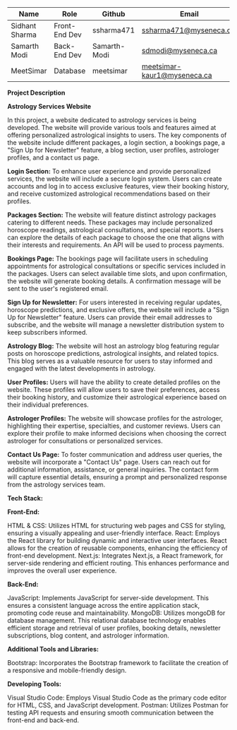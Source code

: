 | **Name**         | **Role**               | **Github**      | **Email**                        |
|------------------|------------------------|-----------------|----------------------------------|
| Sidhant Sharma   | Front-End Dev          | ssharma471      | ssharma471@myseneca.ca.          |
| Samarth Modi     | Back-End Dev           | Samarth-Modi    | sdmodi@myseneca.ca               |
| MeetSimar        | Database               | meetsimar       | meetsimar-kaur1@myseneca.ca      |

**Project Description**

**Astrology Services Website**

In this project, a website dedicated to astrology services is being developed. The website will provide various tools and features aimed at offering personalized astrological insights to users. The key components of the website include different packages, a login section, a bookings page, a "Sign Up for Newsletter" feature, a blog section, user profiles, astrologer profiles, and a contact us page.

**Login Section:**
To enhance user experience and provide personalized services, the website will include a secure login system. Users can create accounts and log in to access exclusive features, view their booking history, and receive customized astrological recommendations based on their profiles.

**Packages Section:**
The website will feature distinct astrology packages catering to different needs. These packages may include personalized horoscope readings, astrological consultations, and special reports. Users can explore the details of each package to choose the one that aligns with their interests and requirements. An API will be used to process payments.

**Bookings Page:**
The bookings page will facilitate users in scheduling appointments for astrological consultations or specific services included in the packages. Users can select available time slots, and upon confirmation, the website will generate booking details. A confirmation message will be sent to the user's registered email.

**Sign Up for Newsletter:**
For users interested in receiving regular updates, horoscope predictions, and exclusive offers, the website will include a "Sign Up for Newsletter" feature. Users can provide their email addresses to subscribe, and the website will manage a newsletter distribution system to keep subscribers informed.

**Astrology Blog:**
The website will host an astrology blog featuring regular posts on horoscope predictions, astrological insights, and related topics. This blog serves as a valuable resource for users to stay informed and engaged with the latest developments in astrology.

**User Profiles:**
Users will have the ability to create detailed profiles on the website. These profiles will allow users to save their preferences, access their booking history, and customize their astrological experience based on their individual preferences.



**Astrologer Profiles:**
The website will showcase profiles for the astrologer, highlighting their expertise, specialties, and customer reviews. Users can explore their profile to make informed decisions when choosing the correct astrologer for consultations or personalized services.

**Contact Us Page:**
To foster communication and address user queries, the website will incorporate a "Contact Us" page. Users can reach out for additional information, assistance, or general inquiries. The contact form will capture essential details, ensuring a prompt and personalized response from the astrology services team.


**Tech Stack:**

**Front-End:**

HTML & CSS:
Utilizes HTML for structuring web pages and CSS for styling, ensuring a visually appealing and user-friendly interface.
React:
Employs the React library for building dynamic and interactive user interfaces. React allows for the creation of reusable components, enhancing the efficiency of front-end development.
Next.js:
Integrates Next.js, a React framework, for server-side rendering and efficient routing. This enhances performance and improves the overall user experience.

**Back-End:**

JavaScript:
Implements JavaScript for server-side development. This ensures a consistent language across the entire application stack, promoting code reuse and maintainability.
MongoDB: Utilizes mongoDB for database management. This relational database technology enables efficient storage and retrieval of user profiles, booking details, newsletter subscriptions, blog content, and astrologer information.

**Additional Tools and Libraries:**

Bootstrap:
Incorporates the Bootstrap framework to facilitate the creation of a responsive and mobile-friendly design.

**Developing Tools:**

Visual Studio Code:
Employs Visual Studio Code as the primary code editor for HTML, CSS, and JavaScript development.
Postman:
Utilizes Postman for testing API requests and ensuring smooth communication between the front-end and back-end.
